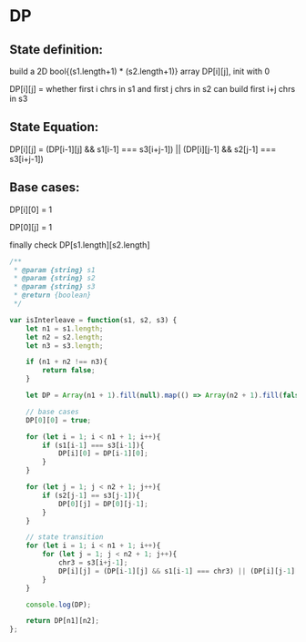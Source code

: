 # DP 

## State definition:

build a 2D bool{(s1.length+1) * (s2.length+1)} array DP[i][j], init with 0

DP[i][j] = whether first i chrs in s1 and first j chrs in s2 can build first i+j chrs in s3

## State Equation:

DP[i][j] = (DP[i-1][j] && s1[i-1] === s3[i+j-1]) || (DP[i][j-1] && s2[j-1] === s3[i+j-1])

## Base cases:

DP[i][0] = 1

DP[0][j] = 1

finally check DP[s1.length][s2.length]

```js
/**
 * @param {string} s1
 * @param {string} s2
 * @param {string} s3
 * @return {boolean}
 */

var isInterleave = function(s1, s2, s3) {
    let n1 = s1.length;
    let n2 = s2.length;
    let n3 = s3.length;

    if (n1 + n2 !== n3){
        return false;
    }

    let DP = Array(n1 + 1).fill(null).map(() => Array(n2 + 1).fill(false));

    // base cases
    DP[0][0] = true;

    for (let i = 1; i < n1 + 1; i++){
        if (s1[i-1] === s3[i-1]){
            DP[i][0] = DP[i-1][0];
        }
    }

    for (let j = 1; j < n2 + 1; j++){
        if (s2[j-1] == s3[j-1]){
            DP[0][j] = DP[0][j-1];
        }
    }

    // state transition
    for (let i = 1; i < n1 + 1; i++){
        for (let j = 1; j < n2 + 1; j++){
            chr3 = s3[i+j-1];
            DP[i][j] = (DP[i-1][j] && s1[i-1] === chr3) || (DP[i][j-1] && s2[j-1] === chr3);
        }
    }

    console.log(DP);

    return DP[n1][n2];
};
```